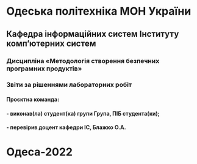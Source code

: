# Одеська політехніка МОН України
## Кафедра інформаційних систем Інституту комп’ютерних систем
### Дисципліна «Методологія створення безпечних програмних продуктів»
### Звіти за рішеннями лабораторних робіт
#### Проєктна команда:
#### - виконав(ла) студент(ка) групи Група, ПІБ студента(ки);
#### - перевірив доцент кафедри ІС, Блажко О.А.
# Одеса-2022
